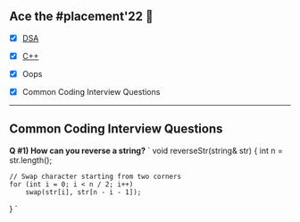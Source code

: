 ## Ace the #placement'22 🎯
 

- [X] [DSA](https://github.com/Aj7t/100daysofDSA)   
- [X] [C++](https://github.com/Aj7t/100daysofDSA)    
- [X] Oops
- [X] Common Coding Interview Questions  


<hr>

## Common Coding Interview Questions 

**Q #1) How can you reverse a string?**
`
void reverseStr(string& str)
{
    int n = str.length();
 
    // Swap character starting from two corners
    for (int i = 0; i < n / 2; i++)
        swap(str[i], str[n - i - 1]);
}
`






































